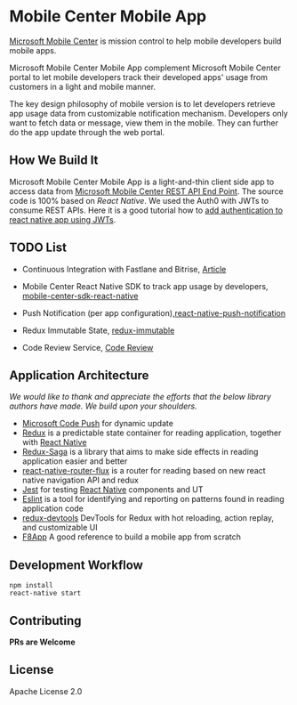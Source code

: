 # Mobile Center Mobile App

[Microsoft Mobile Center](https://www.visualstudio.com/vs/mobile-center/) is mission control to help mobile developers build mobile apps.

Microsoft Mobile Center Mobile App complement Microsoft Mobile Center portal to let mobile developers track their developed apps' usage from customers in a light and mobile manner.

The key design philosophy of mobile version is to let developers retrieve app usage data from customizable notification mechanism. Developers only want to fetch data or message, view them in the mobile. They can further do the app update through the web portal.

## How We Build It
Microsoft Mobile Center Mobile App is a light-and-thin client side app to access data from [Microsoft Mobile Center REST API End Point](https://docs.mobile.azure.com/api/). The source code is 100% based on *React Native*. We used the Auth0 with JWTs to consume REST APIs. Here it is a good tutorial how to [add authentication to react native app using JWTs](https://github.com/jeffreylees/reactnative-jwts).

## TODO List

- Continuous Integration with Fastlane and Bitrise, [Article](http://blog.thebakery.io/continuous-integration-for-react-native-applications-with-fastlane-and-bitrise-ios-version/)

- Mobile Center React Native SDK to track app usage by developers, [mobile-center-sdk-react-native](https://github.com/Microsoft/mobile-center-sdk-react-native)
- Push Notification (per app configuration),[react-native-push-notification](https://github.com/zo0r/react-native-push-notification)
- Redux Immutable State, [redux-immutable](https://github.com/gajus/redux-immutable)
- Code Review Service, [Code Review](https://codeclimate.com/dashboard)

## Application Architecture

_We would like to thank and appreciate the efforts that the below library authors have made. We build upon your shoulders._

- [Microsoft Code Push](https://github.com/Microsoft/react-native-code-push) for dynamic update
- [Redux](https://github.com/reactjs/redux) is a predictable state container for reading application, together with [React Native](https://github.com/facebook/react-native)
- [Redux-Saga](https://github.com/yelouafi/redux-saga/) is a library that aims to make side effects in reading application easier and better
- [react-native-router-flux](https://github.com/aksonov/react-native-router-flux) is a router for reading based on new react native navigation API and redux
- [Jest](https://facebook.github.io/jest/) for testing [React Native](https://github.com/facebook/react-native) components and UT
- [Eslint](https://github.com/eslint/eslint) is a tool for identifying and reporting on patterns found in reading application code
- [redux-devtools](https://github.com/gaearon/redux-devtools) DevTools for Redux with hot reloading, action replay, and customizable UI
- [F8App](https://github.com/fbsamples/f8app) A good reference to build a mobile app from scratch

## Development Workflow

<!--### Step One

```
npm install -g react-native-cli
```
### Step Two

```
npm install
react-native link react-native-device-info
react-native link react-native-vector-icons
```-->

<!--### Step-->

```
npm install
react-native start
```
<!--### Run Test

Current test includes action test, reducer test, middleware test and component test.-->

<!--```
npm test
```-->


## Contributing


**PRs are Welcome**

## License

Apache License 2.0